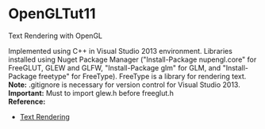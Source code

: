 # OpenGLTut11
Text Rendering with OpenGL

Implemented using C++ in Visual Studio 2013 environment. Libraries installed using Nuget Package Manager ("Install-Package nupengl.core" for FreeGLUT, GLEW and GLFW, "Install-Package glm" for GLM, and "Install-Package freetype" for FreeType). FreeType is a library for rendering text.
<br><b>Note:</b> .gitignore is necessary for version control for Visual Studio 2013.
<br><b>Important:</b> Must to import glew.h before freeglut.h
<br><b>Reference:</b>
* <a href="http://www.learnopengl.com/#!In-Practice/Text-Rendering"> Text Rendering</a></br>
